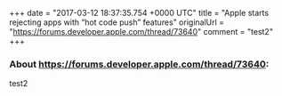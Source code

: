 +++
date = "2017-03-12 18:37:35.754 +0000 UTC"
title = "Apple starts rejecting apps with “hot code push” features"
originalUrl = "https://forums.developer.apple.com/thread/73640"
comment = "test2"
+++

### About https://forums.developer.apple.com/thread/73640:

test2
